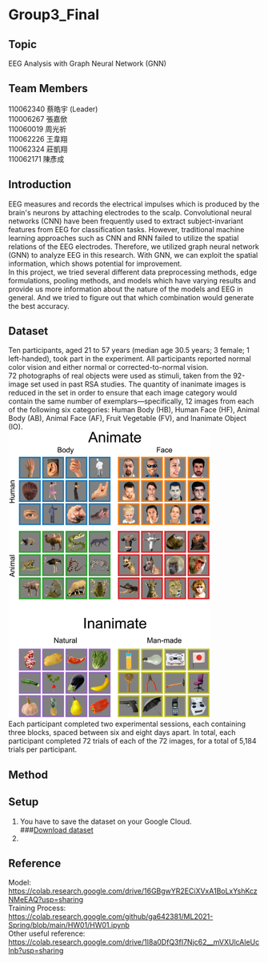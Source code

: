 # Group3_Final
## Topic
EEG Analysis with Graph Neural Network (GNN)
## Team Members
110062340 蔡皓宇 (Leader)  
110006267 張嘉俽  
110060019 周光祈  
110062226 王韋翔  
110062324 莊凱翔  
110062171 陳彥成
## Introduction
EEG measures and records the electrical impulses which is produced by the brain's neurons by attaching electrodes to the scalp. Convolutional neural networks (CNN) have been frequently used to extract subject-invariant features from EEG for classification tasks. However, traditional machine learning approaches such as CNN and RNN failed to utilize the spatial relations of the EEG electrodes. Therefore, we utilized graph neural network (GNN) to analyze EEG in this research. With GNN, we can exploit the spatial information, which shows potential for improvement.   
In this project, we tried several different data preprocessing methods, edge formulations, pooling methods, and models which have varying results and provide us more information about the nature of the models and EEG in general. And we tried to figure out that which combination would generate the best accuracy.

## Dataset 
Ten participants, aged 21 to 57 years (median age 30.5 years; 3 female; 1 left-handed), took part in the experiment. All participants reported normal color vision and either normal or corrected-to-normal vision.   
72 photographs of real objects were used as stimuli, taken from the 92-image set used in past RSA studies. The quantity of inanimate images is reduced in the set in order to ensure that each image category would contain the same number of exemplars—specifically, 12 images from each of the following six categories: Human Body (HB), Human Face (HF), Animal Body (AB), Animal Face (AF), Fruit Vegetable (FV), and Inanimate Object (IO).  
<img width = "404" height = "574" src = "https://github.com/KevinKai02/Group3_Final/blob/main/images/photograph_set.png">  
Each participant completed two experimental sessions, each containing three blocks, spaced between six and eight days apart. In total, each participant completed 72 trials of each of the 72 images, for a total of 5,184 trials per participant.

## Method
## Setup
1. You have to save the dataset on your Google Cloud.  
###[Download dataset](https://purl.stanford.edu/bq914sc3730/ "link")
3. 
## Reference
Model: <https://colab.research.google.com/drive/16GBgwYR2ECiXVxA1BoLxYshKczNMeEAQ?usp=sharing>  
Training Process: <https://colab.research.google.com/github/ga642381/ML2021-Spring/blob/main/HW01/HW01.ipynb>  
Other useful reference: <https://colab.research.google.com/drive/1I8a0DfQ3fI7Njc62__mVXUlcAleUclnb?usp=sharing>  
